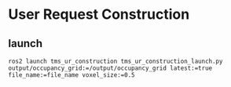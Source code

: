 # User Request Construction

## launch

```
ros2 launch tms_ur_construction tms_ur_construction_launch.py output/occupancy_grid:=/output/occupancy_grid latest:=true file_name:=file_name voxel_size:=0.5
```

